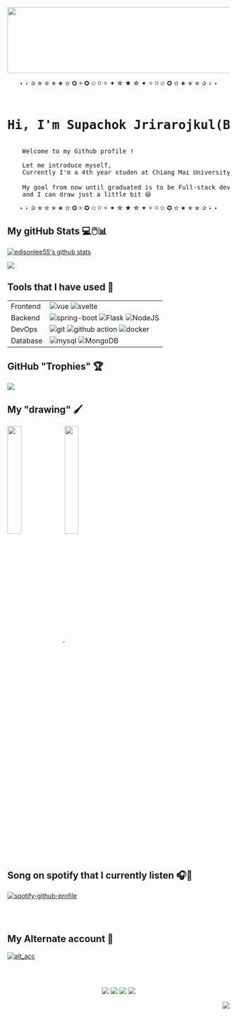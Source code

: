 <p align="center"><img width="700" height="150" src="https://github.com/alansmathew/alansmathew/raw/master/lang.gif" /></p>

<p align="center">
⋆ ⍣ ✰ ✯ ✮ ✭ ✬ ✫ ❂ ⍟ ✪ ✩ ⌑ ✧ ✦ ☆ ★ ☆ ✦ ✧ ⌑ ✩ ✪ ✫ ✬ ✭ ✯ ✰ ⍣ ⋆ 
</p>

<pre>
    <h1 align="left">Hi, I'm Supachok Jrirarojkul</a>(Big)!</h1> 
    Welcome to my Github profile !

    Let me introduce myself,
    Currently I'm a 4th year studen at Chiang Mai University in branch of Software Engineer 🧰
    
    My goal from now until graduated is to be Full-stack developer or at least a Back-end developer <img src="https://static.wikia.nocookie.net/blue-archive/images/0/06/Outstanding_Icon.png/revision/latest?cb=20211118161049" width="15" height="15" />,
    and I can draw just a little bit 😆
</pre>

<p align="center">
⋆ ⍣ ✰ ✯ ✮ ✭ ✬ ✫ ❂ ⍟ ✪ ✩ ⌑ ✧ ✦ ☆ ★ ☆ ✦ ✧ ⌑ ✩ ✪ ✫ ✬ ✭ ✯ ✰ ⍣ ⋆ 
</p>

## My gitHub Stats 💻🖱️📊

<p align="left">
  <a href="https://github.com/biggib01"><img src="https://github-readme-stats.vercel.app/api?username=biggib01&hide_border=true&show_icons=true" alt="edisonlee55's github stats"></a>
</p> 

<p align="left">
    <img align="centre" src="https://github-readme-stats.vercel.app/api/top-langs/?username=biggib01&layout=compact&title_color=007bff&text_color=e7e7ee7&icon_color=007bff" />
</p>

## Tools that I have used 🧰

|  |  |
|-------|------|
| Frontend | ![vue](https://img.shields.io/badge/Vue.js-35495E?style=for-the-badge&logo=vuedotjs&logoColor=4FC08D) ![svelte](https://img.shields.io/badge/svelte-f98255?style=for-the-badge&logo=svelte&logoColor=white) |
| Backend | ![spring-boot](https://img.shields.io/badge/Spring_Boot-F2F4F9?style=for-the-badge&logo=spring-boot) ![Flask](https://img.shields.io/badge/flask-%23000.svg?style=for-the-badge&logo=flask&logoColor=white) ![NodeJS](https://img.shields.io/badge/nodejs-0cb533.svg?style=for-the-badge&logo=nodedotjs&logoColor=white) |
| DevOps | ![git](https://img.shields.io/badge/Git-F05032?style=for-the-badge&logo=git&logoColor=white) ![github action](https://img.shields.io/badge/GitHub_Actions-2088FF?style=for-the-badge&logo=github-actions&logoColor=white) ![docker](https://img.shields.io/badge/Docker-2CA5E0?style=for-the-badge&logo=docker&logoColor=white) |
| Database | ![mysql](https://img.shields.io/badge/MySQL-005C84?style=for-the-badge&logo=mysql&logoColor=white)  ![MongoDB](https://img.shields.io/badge/MongoDB-%234ea94b.svg?style=for-the-badge&logo=mongodb&logoColor=white) |
  
## GitHub "Trophies" 🏆

<p align="left">
    <img align="centre" src="https://github-profile-trophy.vercel.app/?username=biggib01&column=4&&theme=dark_lover&no-frame=true&no-bg=true&margin-w=7&margin-h=7" />
</p>

## My "drawing" 🖌️
<p align="left">
  
<a href="https://www.pixiv.net/en/artworks/112209985">
      <img src="https://github.com/biggib01/biggib01.github.io/blob/9fcd7dabfdc631cddbc25b5d1325febb666dfc34/asset/%E0%B8%A2%E0%B8%94%E0%B8%A2.png" width="25%" align="middle"/>
  </a>
  
<a href="https://www.pixiv.net/en/artworks/99184476">
      <img src="https://github.com/biggib01/biggib01.github.io/blob/cb933b13df3219b498573a29e7fff0346769e74f/asset/99184476_p0.jpg" width="25%" align="middle" />
  </a>
  
</p>

## Song on spotify that I currently listen 🎧💚
[![spotify-github-profile](https://spotify-github-profile.kittinanx.com/api/view?uid=31eodv2wh263d4r7obbbqhaq2kmu&cover_image=true&theme=natemoo-re&show_offline=false&background_color=ffffff&interchange=false&bar_color=53b14f&bar_color_cover=false)]()
  
<br><br>

<div align="left">

## My Alternate account 🦝
    
[![alt_acc](https://img.shields.io/badge/CVXBOT-37393d.svg?style=for-the-badge&logo=github&logoColor=white)](https://github.com/nonper)

</div>

<br><br>

<div>
    
<div align="center">
    
[![](https://img.shields.io/badge/nonoper-353c51.svg?style=for-the-badge&logo=x&logoColor=white)](https://twitter.com/nop3_r)
[![](https://img.shields.io/badge/nonoper-2c97ff.svg?style=for-the-badge&logo=pixiv&logoColor=white)](https://www.pixiv.net/en/users/19720254)
[![](https://img.shields.io/badge/nonoper-3cd534.svg?style=for-the-badge&logo=fiverr&logoColor=white)](https://www.fiverr.com/nonoper)
[![](https://img.shields.io/badge/imma__biggy-3cd534.svg?style=for-the-badge&logo=spotify&logoColor=white)](https://open.spotify.com/user/31eodv2wh263d4r7obbbqhaq2kmu)

</div>

<div align="right">

![](https://komarev.com/ghpvc/?username=biggib01&style=flat-square)
    
</div>

</div>
